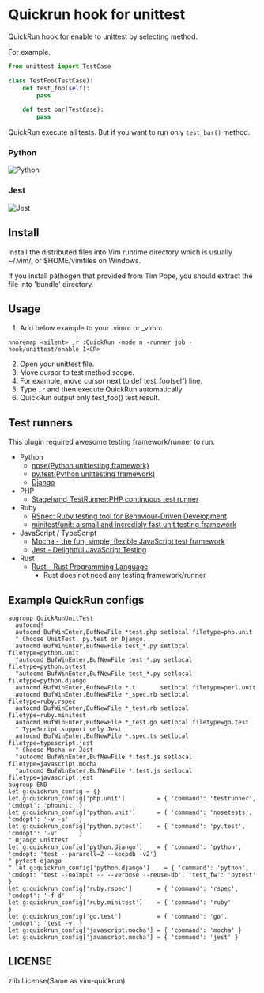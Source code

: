 # Quickrun hook for unittest

QuickRun hook for enable to unittest by selecting method.

For example.

```python
from unittest import TestCase

class TestFoo(TestCase):
    def test_foo(self):
        pass

    def test_bar(TestCase):
        pass
```

QuickRun execute all tests.
But if you want to run only `test_bar()` method.

### Python

![Python](./assets/python.gif)

### Jest

![Jest](./assets/jest.gif)

## Install

Install the distributed files into Vim runtime directory which is usually
~/.vim/, or $HOME/vimfiles on Windows.

If you install pathogen that provided from Tim Pope, you should extract the
file into 'bundle' directory.

## Usage

1. Add below example to your .vimrc or _vimrc.

```viml
nnoremap <silent> ,r :QuickRun -mode n -runner job -hook/unittest/enable 1<CR>
```

2. Open your unittest file.
3. Move cursor to test method scope.
4. For example, move cursor next to def test_foo(self) line.
5. Type `,r` and then execute QuickRun automatically.
6. QuickRun output only test_foo() test result.

## Test runners

This plugin required awesome testing framework/runner to run.

- Python
  - [nose(Python unittesting framework)](http://nose.readthedocs.org/en/latest/)
  - [py.test(Python unittesting framework)](http://pytest.org/latest/index.html)
  - [Django](https://docs.djangoproject.com/en/1.10/topics/testing/overview/#running-tests)
- PHP
  - [Stagehand_TestRunner:PHP continuous test runner](http://piece-framework.com/projects/stagehand-testrunner/wiki)
- Ruby
  - [RSpec: Ruby testing tool for Behaviour-Driven Development](http://rspec.info/)
  - [minitest/unit: a small and incredibly fast unit testing framework](https://github.com/seattlerb/minitest)
- JavaScript / TypeScript
  - [Mocha - the fun, simple, flexible JavaScript test framework](https://mochajs.org)
  - [Jest - Delightful JavaScript Testing](http://facebook.github.io/jest/)
- Rust
  - [Rust - Rust Programming Language](https://doc.rust-lang.org/stable/rust-by-example/testing.html)
    - Rust does not need any testing framework/runner

## Example QuickRun configs


```viml
augroup QuickRunUnitTest
  autocmd!
  autocmd BufWinEnter,BufNewFile *test.php setlocal filetype=php.unit
  " Choose UnitTest, py.test or Django.
  autocmd BufWinEnter,BufNewFile test_*.py setlocal filetype=python.unit
  "autocmd BufWinEnter,BufNewFile test_*.py setlocal filetype=python.pytest
  "autocmd BufWinEnter,BufNewFile test_*.py setlocal filetype=python.django
  autocmd BufWinEnter,BufNewFile *.t       setlocal filetype=perl.unit
  autocmd BufWinEnter,BufNewFile *_spec.rb setlocal filetype=ruby.rspec
  autocmd BufWinEnter,BufNewFile *_test.rb setlocal filetype=ruby.minitest
  autocmd BufWinEnter,BufNewFile *_test.go setlocal filetype=go.test
  " TypeScript support only Jest
  autocmd BufWinEnter,BufNewFile *.spec.ts setlocal filetype=typescript.jest
  " Choose Mocha or Jest
  "autocmd BufWinEnter,BufNewFile *.test.js setlocal filetype=javascript.mocha
  "autocmd BufWinEnter,BufNewFile *.test.js setlocal filetype=javascript.jest
augroup END
let g:quickrun_config = {}
let g:quickrun_config['php.unit']         = { 'command': 'testrunner', 'cmdopt': 'phpunit' }
let g:quickrun_config['python.unit']      = { 'command': 'nosetests',  'cmdopt': '-v -s'   }
let g:quickrun_config['python.pytest']    = { 'command': 'py.test',    'cmdopt': '-v'      }
" Django unittest
let g:quickrun_config['python.django']    = { 'command': 'python',     'cmdopt: 'test --pararell=2 --keepdb -v2'}
" pytest-django
" let g:quickrun_config['python.django']    = { 'command': 'python',   'cmdopt: 'test --noinput -- --verbose --reuse-db', 'test_fw': 'pytest' }
let g:quickrun_config['ruby.rspec']       = { 'command': 'rspec',      'cmdopt': '-f d'    }
let g:quickrun_config['ruby.minitest']    = { 'command': 'ruby'                            }
let g:quickrun_config['go.test']          = { 'command': 'go',         'cmdopt': 'test -v' }
let g:quickrun_config['javascript.mocha'] = { 'command': 'mocha' }
let g:quickrun_config['javascript.mocha'] = { 'command': 'jest' }
```

## LICENSE

zlib License(Same as vim-quickrun)
